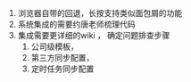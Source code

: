 1. 浏览器自带的回退，长按支持类似面包屑的功能
2. 系统集成的需要约唐老师梳理代码
3. 集成需要更详细的wiki ， 确定问题排查步骤
    1. 公司级模板，
    2. 第三方同步配置， 
    3. 定时任务同步配置